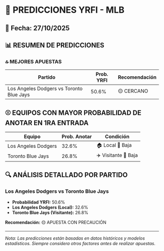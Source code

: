 # 🚀 PREDICCIONES YRFI - MLB

## 📅 Fecha: 27/10/2025

## 📊 RESUMEN DE PREDICCIONES

### 🔝 MEJORES APUESTAS

| Partido | Prob. YRFI | Recomendación |
|---------|------------|---------------|
| Los Angeles Dodgers vs Toronto Blue Jays | 50.6% | 🟡 CERCANO |

## ⚾ EQUIPOS CON MAYOR PROBABILIDAD DE ANOTAR EN 1RA ENTRADA

| Equipo | Prob. Anotar | Condición |
|--------|--------------|-----------|
| Los Angeles Dodgers | 32.6% | 🏠 Local 🔴 Baja |
| Toronto Blue Jays | 26.8% | ✈️ Visitante 🔴 Baja |

## 🔍 ANÁLISIS DETALLADO POR PARTIDO

### Los Angeles Dodgers vs Toronto Blue Jays
- **Probabilidad YRFI:** 50.6%
- **Los Angeles Dodgers (Local):** 32.6%
- **Toronto Blue Jays (Visitante):** 26.8%

**Recomendación:** 🟡 APUESTA CON PRECAUCIÓN

---
*Nota: Las predicciones están basadas en datos históricos y modelos estadísticos.
Siempre considera otros factores antes de realizar apuestas.*
